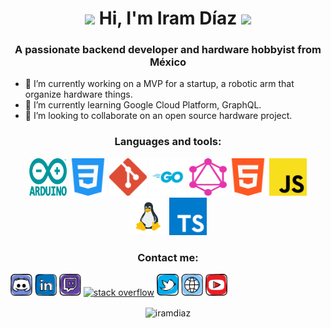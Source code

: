 <h1 align="center">
  <img src="https://emojis.slackmojis.com/emojis/images/1588315024/8823/hyperkitty.gif?1588315024" width="30" />
  Hi, I'm Iram Díaz
  <img src="https://emojis.slackmojis.com/emojis/images/1588315024/8823/hyperkitty.gif?1588315024" width="30" />
</h1>

<h3 align="center">
  A passionate backend developer and hardware hobbyist from México
</h3>

- 🔭 I’m currently working on a MVP for a startup, a robotic arm that organize hardware things.
- 🌱 I’m currently learning Google Cloud Platform, GraphQL.
- 👯 I’m looking to collaborate on an open source hardware project.

<h3 align="center">
  Languages and tools:
</h3>

<p align="center">
  <img src="https://raw.githubusercontent.com/iramdiaz/iramdiaz/main/assets/tech/arduino.svg" alt="arduino" width="60" height="60"/>
  <img src="https://raw.githubusercontent.com/iramdiaz/iramdiaz/main/assets/tech/css.svg" alt="css" width="60" height="60"/>
  <img src="https://raw.githubusercontent.com/iramdiaz/iramdiaz/main/assets/tech/git.svg" alt="git" width="60" height="60"/>
  <img src="https://raw.githubusercontent.com/iramdiaz/iramdiaz/main/assets/tech/go.svg" alt="go" width="60" height="60"/>
  <img src="https://raw.githubusercontent.com/iramdiaz/iramdiaz/main/assets/tech/graphql.svg" alt="graphql" width="60" height="60"/>
  <img src="https://raw.githubusercontent.com/iramdiaz/iramdiaz/main/assets/tech/html.svg" alt="html" width="60" height="60"/>
  <img src="https://raw.githubusercontent.com/iramdiaz/iramdiaz/main/assets/tech/javascript.svg" alt="javascript" width="60" height="60"/>
  <img src="https://raw.githubusercontent.com/iramdiaz/iramdiaz/main/assets/tech/linux.svg" alt="linux" width="60" height="60"/>
  <img src="https://raw.githubusercontent.com/iramdiaz/iramdiaz/main/assets/tech/typescript.svg" alt="typescript" width="60" height="60"/>
</p>

<h3 align="center">
  Contact me:
</h3>
<p align="center">
  
  <a href="https://discord.com/iramdiaz"><img src="https://raw.githubusercontent.com/iramdiaz/iramdiaz/main/assets/social/discord.svg" alt="discord" width="35" height="35"/></a>
  <a href="https://linkedin.com/iramdiaz"><img src="https://raw.githubusercontent.com/iramdiaz/iramdiaz/main/assets/social/linkedin.svg" alt="linkedin" width="35" height="35"/></a>
  <a href="https://twitch.com/iramdiaz"><img src="https://raw.githubusercontent.com/iramdiaz/iramdiaz/main/assets/social/twitch.svg" alt="twitch" width="35" height="35"/></a>
  <a href="https://stackoverflow.com/iramdiaz"><img src="https://raw.githubusercontent.com/iramdiaz/iramdiaz/main/assets/social/stack-overflow.svg" alt="stack overflow" width="35" height="35"/></a>
  <a href="https://twitter.com/iramdiaz"><img src="https://raw.githubusercontent.com/iramdiaz/iramdiaz/main/assets/social/twitter.svg" alt="twitter" width="35" height="35"/></a>
  <a href="https://iramdiaz.com"><img src="https://raw.githubusercontent.com/iramdiaz/iramdiaz/main/assets/social/website.svg" alt="website" width="35" height="35"/></a>
  <a href="https://youtube.com/iramdiaz"><img src="https://raw.githubusercontent.com/iramdiaz/iramdiaz/main/assets/social/youtube.svg" alt="youtube" width="35" height="35"/></a>
</p>
  
<p align="center">
  <img align="center" src="https://github-readme-stats.vercel.app/api/top-langs/?username=iramdiaz&layout=compact" alt="iramdiaz"/>
</p>
